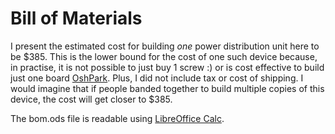 # Bill of Materials

I present the estimated cost for building *one* power distribution unit here
to be $385. This is the lower bound for the cost of one such device
because, in practise, it is not possible to just buy 1 screw :) or is
cost effective to build just one board
[OshPark](http://www.oshpark.com). Plus, I did not include
tax or cost of shipping. I would imagine that if people banded
together to build multiple copies of this device, the cost will get
closer to $385.

The bom.ods file is readable using [LibreOffice Calc](http://www.libreoffice.org).

